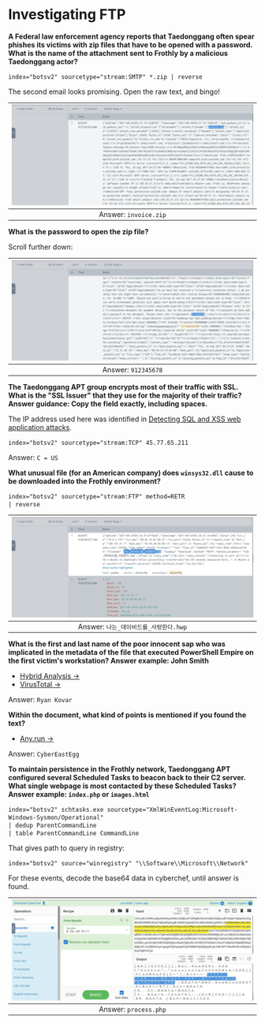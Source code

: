 # Investigating FTP

**A Federal law enforcement agency reports that Taedonggang often spear phishes its victims with zip files that have to be opened with a password. What is the name of the attachment sent to Frothly by a malicious Taedonggang actor?**

    index="botsv2" sourcetype="stream:SMTP" *.zip | reverse

The second email looks promising. Open the raw text, and bingo!

| ![Results](../../_static/images/splunk-ftp1.png)
|:--:|
| Answer: `invoice.zip` |

**What is the password to open the zip file?**

Scroll further down:

| ![Results](../../_static/images/splunk-ftp2.png)
|:--:|
| Answer: `912345678` |

**The Taedonggang APT group encrypts most of their traffic with SSL. What is the "SSL Issuer" that they use for the majority of their traffic? Answer guidance: Copy the field exactly, including spaces.**

The IP address used here was identified in [Detecting SQL and XSS web application attacks](200.md).

	index="botsv2" sourcetype="stream:TCP" 45.77.65.211 

Answer: `C = US`

**What unusual file (for an American company) does `winsys32.dll` cause to be downloaded into the Frothly environment?**

    index="botsv2" sourcetype="stream:FTP" method=RETR 
    | reverse

| ![Results](../../_static/images/splunk-ftp3.png)
|:--:|
| Answer: `나는_데이비드를_사랑한다.hwp` |

**What is the first and last name of the poor innocent sap who was implicated in the metadata of the file that executed PowerShell Empire on the first victim's workstation? Answer example: John Smith**

* [Hybrid Analysis ->](https://www.hybrid-analysis.com/sample/d8834aaa5ad6d8ee5ae71e042aca5cab960e73a6827e45339620359633608cf1/598155a67ca3e1449f281ac4)
* [VirusTotal ->](https://www.virustotal.com/gui/file/d8834aaa5ad6d8ee5ae71e042aca5cab960e73a6827e45339620359633608cf1/detection)

Answer: `Ryan Kovar`

**Within the document, what kind of points is mentioned if you found the text?**

* [Any.run ->](https://app.any.run/tasks/15d17cd6-0eb6-4f52-968d-0f897fd6c3b3)
	
Answer: `CyberEastEgg`

**To maintain persistence in the Frothly network, Taedonggang APT configured several Scheduled Tasks to beacon back to their C2 server. What single webpage is most contacted by these Scheduled Tasks? Answer example: `index.php` or `images.html`**

    index="botsv2" schtasks.exe sourcetype="XmlWinEventLog:Microsoft-Windows-Sysmon/Operational" 
    | dedup ParentCommandLine 
    | table ParentCommandLine CommandLine

That gives path to query in registry:

    index="botsv2" source="winregistry" "\\Software\\Microsoft\\Network"

For these events, decode the base64 data in cyberchef, until answer is found.

| ![Results](../../_static/images/splunk-ftp4.png)
|:--:|
| Answer: `process.php` |

